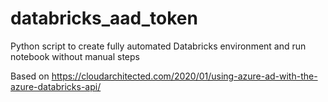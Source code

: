 # databricks_aad_token
Python script to create fully automated Databricks environment and run notebook without manual steps

Based on https://cloudarchitected.com/2020/01/using-azure-ad-with-the-azure-databricks-api/
